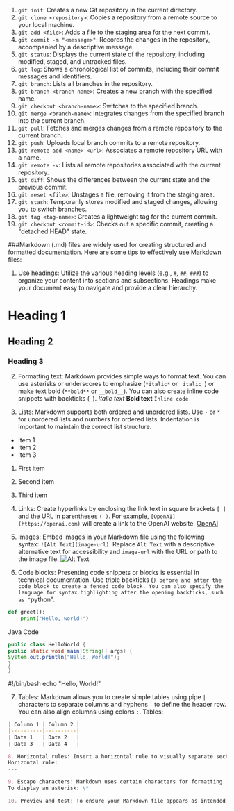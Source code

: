 1. `git init`: Creates a new Git repository in the current directory.
2. `git clone <repository>`: Copies a repository from a remote source to your local machine.
3. `git add <file>`: Adds a file to the staging area for the next commit.
4. `git commit -m "<message>"`: Records the changes in the repository, accompanied by a descriptive message.
5. `git status`: Displays the current state of the repository, including modified, staged, and untracked files.
6. `git log`: Shows a chronological list of commits, including their commit messages and identifiers.
7. `git branch`: Lists all branches in the repository.
8. `git branch <branch-name>`: Creates a new branch with the specified name.
9. `git checkout <branch-name>`: Switches to the specified branch.
10. `git merge <branch-name>`: Integrates changes from the specified branch into the current branch.
11. `git pull`: Fetches and merges changes from a remote repository to the current branch.
12. `git push`: Uploads local branch commits to a remote repository.
13. `git remote add <name> <url>`: Associates a remote repository URL with a name.
14. `git remote -v`: Lists all remote repositories associated with the current repository.
15. `git diff`: Shows the differences between the current state and the previous commit.
16. `git reset <file>`: Unstages a file, removing it from the staging area.
17. `git stash`: Temporarily stores modified and staged changes, allowing you to switch branches.
18. `git tag <tag-name>`: Creates a lightweight tag for the current commit.
19. `git checkout <commit-id>`: Checks out a specific commit, creating a "detached HEAD" state.


###Markdown (.md) files are widely used for creating structured and formatted documentation. Here are some tips to effectively use Markdown files:

1. Use headings: Utilize the various heading levels (e.g., `#`, `##`, `###`) to organize your content into sections and subsections. Headings make your document easy to navigate and provide a clear hierarchy.
# Heading 1
## Heading 2
### Heading 3

2. Formatting text: Markdown provides simple ways to format text. You can use asterisks or underscores to emphasize (`*italic*` or `_italic_`) or make text bold (`**bold**` or `__bold__`). You can also create inline code snippets with backticks (` `).
*Italic text*
**Bold text**
`Inline code`

3. Lists: Markdown supports both ordered and unordered lists. Use `-` or `*` for unordered lists and numbers for ordered lists. Indentation is important to maintain the correct list structure.
- Item 1
- Item 2
- Item 3
1. First item
2. Second item
3. Third item

4. Links: Create hyperlinks by enclosing the link text in square brackets `[ ]` and the URL in parentheses `( )`. For example, `[OpenAI](https://openai.com)` will create a link to the OpenAI website.
[OpenAI](https://openai.com)

5. Images: Embed images in your Markdown file using the following syntax: `![Alt Text](image-url)`. Replace `Alt Text` with a descriptive alternative text for accessibility and `image-url` with the URL or path to the image file.
![Alt Text](https://example.com/image.jpg)

6. Code blocks: Presenting code snippets or blocks is essential in technical documentation. Use triple backticks (```) before and after the code block to create a fenced code block. You can also specify the language for syntax highlighting after the opening backticks, such as "```python".
```python
def greet():
    print("Hello, world!")
```
Java Code
```java
public class HelloWorld {
public static void main(String[] args) {
System.out.println("Hello, World!");
}
}
```
#!/bin/bash
echo "Hello, World!"

7. Tables: Markdown allows you to create simple tables using pipe `|` characters to separate columns and hyphens `-` to define the header row. You can also align columns using colons `:`.
Tables:
```markdown
| Column 1 | Column 2 |
|----------|----------|
| Data 1   | Data 2   |
| Data 3   | Data 4   |

8. Horizontal rules: Insert a horizontal rule to visually separate sections by using three hyphens (`---`), three asterisks (`***`), or three underscores (`___`) on a separate line.
Horizontal rule:
---

9. Escape characters: Markdown uses certain characters for formatting. If you want to display those characters as regular text, you can use the backslash `\` to escape them. For example, to display an asterisk without formatting, use `\*`.
To display an asterisk: \*

10. Preview and test: To ensure your Markdown file appears as intended, preview it in a Markdown editor or use online Markdown editors that provide live previews. This helps you catch any formatting or syntax errors before publishing or sharing the file.



